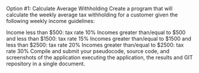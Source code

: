 Option #1: Calculate Average Withholding
Create a program that will calculate the weekly average tax withholding for a customer given the following weekly income guidelines:

Income less than $500: tax rate 10%
Incomes greater than/equal to $500 and less than $1500: tax rate 15%
Incomes greater than/equal to $1500 and less than $2500: tax rate 20%
Incomes greater than/equal to $2500: tax rate 30%
Compile and submit your pseudocode, source code, and screenshots of the application executing the application, the results and GIT repository in a single document.
